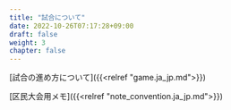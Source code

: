 ```yaml
---
title: "試合について"
date: 2022-10-26T07:17:28+09:00
draft: false
weight: 3
chapter: false
---
```


[試合の進め方について]({{<relref "game.ja_jp.md">}})

[区民大会用メモ]({{<relref "note_convention.ja_jp.md">}})

